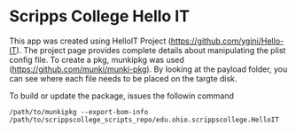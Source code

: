 # Scripps College Hello IT

This app was created using HelloIT Project (https://github.com/ygini/Hello-IT). The project page provides complete details about manipulating the plist config file. To create a pkg, munkipkg was used (https://github.com/munki/munki-pkg). By looking at the payload folder, you can see where each file needs to be placed on the targte disk.


To build or update the package, issues the followin command

	/path/to/munkipkg --export-bom-info /path/to/scrippscollege_scripts_repo/edu.ohio.scrippscollege.HelloIT